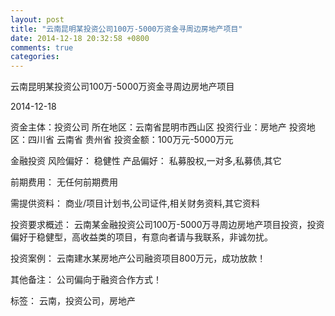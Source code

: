 ```yaml
---
layout: post
title: "云南昆明某投资公司100万-5000万资金寻周边房地产项目"
date: 2014-12-18 20:32:58 +0800
comments: true
categories: 
---
```

云南昆明某投资公司100万-5000万资金寻周边房地产项目



2014-12-18

资金主体：投资公司
所在地区：云南省昆明市西山区
投资行业：房地产
投资地区：四川省 云南省 贵州省
投资金额：100万元-5000万元

金融投资
风险偏好：
                            稳健性 
                                                                                产品偏好：
                            私募股权,一对多,私募债,其它

前期费用：
无任何前期费用

需提供资料：
商业/项目计划书,公司证件,相关财务资料,其它资料

投资要求概述：
云南某金融投资公司100万-5000万寻周边房地产项目投资，投资偏好于稳健型，高收益类的项目，有意向者请与我联系，非诚勿扰。

投资案例：
云南建水某房地产公司融资项目800万元，成功放款！

其他备注：
公司偏向于融资合作方式！

标签：
云南，投资公司，房地产

